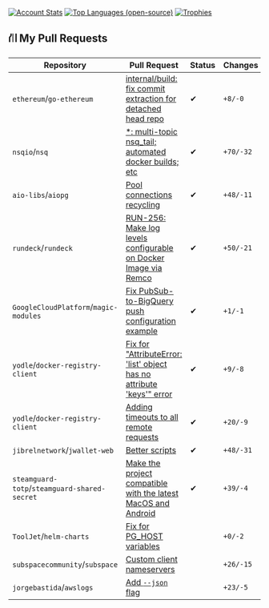 [![Account Stats](https://github-readme-stats-fork.vercel.app/api?username=soar&count_private=true&show_icons=true&theme=dracula&include_all_commits=true&card_width=256&line_height=24)](https://github.com/soar)
[![Top Languages (open-source)](https://github-readme-stats-fork.vercel.app/api/top-langs/?username=soar&theme=dracula&layout=compact&langs_count=7&card_width=256)](https://github.com/soar)
[![Trophies](https://github-profile-trophy.vercel.app/?username=soar&theme=dracula)](https://github.com/soar)

<!-- prs -->
## ⛙ My Pull Requests
| Repository | Pull Request | Status | Changes |
| --- | --- | --- | --- |
| `ethereum`/`go-ethereum` | [internal/build: fix commit extraction for detached head repo](https://github.com/ethereum/go-ethereum/pull/18315) | ✔ | `+8/-0` |
| `nsqio`/`nsq` | [*: multi-topic nsq_tail; automated docker builds; etc](https://github.com/nsqio/nsq/pull/957) | ✔ | `+70/-32` |
| `aio-libs`/`aiopg` | [Pool connections recycling](https://github.com/aio-libs/aiopg/pull/373) | ✔ | `+48/-11` |
| `rundeck`/`rundeck` | [RUN-256: Make log levels configurable on Docker Image via Remco](https://github.com/rundeck/rundeck/pull/6990) | ✔ | `+50/-21` |
| `GoogleCloudPlatform`/`magic-modules` | [Fix PubSub-to-BigQuery push configuration example](https://github.com/GoogleCloudPlatform/magic-modules/pull/7410) | ✔ | `+1/-1` |
| `yodle`/`docker-registry-client` | [Fix for "AttributeError: 'list' object has no attribute 'keys'" error](https://github.com/yodle/docker-registry-client/pull/41) | ✔ | `+9/-8` |
| `yodle`/`docker-registry-client` | [Adding timeouts to all remote requests](https://github.com/yodle/docker-registry-client/pull/43) | ✔ | `+20/-9` |
| `jibrelnetwork`/`jwallet-web` | [Better scripts](https://github.com/jibrelnetwork/jwallet-web/pull/1000) | ✔ | `+48/-31` |
| `steamguard-totp`/`steamguard-shared-secret` | [Make the project compatible with the latest MacOS and Android](https://github.com/steamguard-totp/steamguard-shared-secret/pull/11) | ✔ | `+39/-4` |
| `ToolJet`/`helm-charts` | [Fix for PG_HOST variables](https://github.com/ToolJet/helm-charts/pull/2) |  | `+0/-2` |
| `subspacecommunity`/`subspace` | [Custom client nameservers](https://github.com/subspacecommunity/subspace/pull/223) |  | `+26/-15` |
| `jorgebastida`/`awslogs` | [Add `--json` flag](https://github.com/jorgebastida/awslogs/pull/373) |  | `+23/-5` |
<!-- end prs -->

<!--
**soar/soar** is a ✨ _special_ ✨ repository because its `README.md` (this file) appears on your GitHub profile.

Here are some ideas to get you started:

- Hi there 👋
- 🔭 I’m currently working on ...
- 🌱 I’m currently learning ...
- 👯 I’m looking to collaborate on ...
- 🤔 I’m looking for help with ...
- 💬 Ask me about ...
- 📫 How to reach me: ...
- 😄 Pronouns: ...
- ⚡ Fun fact: ...
-->
